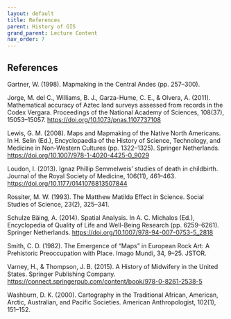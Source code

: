 ```yaml
---
layout: default
title: References
parent: History of GIS
grand_parent: Lecture Content
nav_order: 7
---
```



## References

Gartner, W. (1998). Mapmaking in the Central Andes (pp. 257–300).

Jorge, M. del C., Williams, B. J., Garza-Hume, C. E., & Olvera, A. (2011). Mathematical accuracy of Aztec land surveys assessed from records in the Codex Vergara. Proceedings of the National Academy of Sciences, 108(37), 15053–15057. https://doi.org/10.1073/pnas.1107737108

Lewis, G. M. (2008). Maps and Mapmaking of the Native North Americans. In H. Selin (Ed.), Encyclopaedia of the History of Science, Technology, and Medicine in Non-Western Cultures (pp. 1322–1325). Springer Netherlands. https://doi.org/10.1007/978-1-4020-4425-0_9029

Loudon, I. (2013). Ignaz Phillip Semmelweis’ studies of death in childbirth. Journal of the Royal Society of Medicine, 106(11), 461–463. https://doi.org/10.1177/0141076813507844

Rossiter, M. W. (1993). The Matthew Matilda Effect in Science. Social Studies of Science, 23(2), 325–341.

Schulze Bäing, A. (2014). Spatial Analysis. In A. C. Michalos (Ed.), Encyclopedia of Quality of Life and Well-Being Research (pp. 6259–6261). Springer Netherlands. https://doi.org/10.1007/978-94-007-0753-5_2818

Smith, C. D. (1982). The Emergence of “Maps” in European Rock Art: A Prehistoric Preoccupation with Place. Imago Mundi, 34, 9–25. JSTOR.

Varney, H., & Thompson, J. B. (2015). A History of Midwifery in the United States. Springer Publishing Company. https://connect.springerpub.com/content/book/978-0-8261-2538-5

Washburn, D. K. (2000). Cartography in the Traditional African, American, Arctic, Australian, and Pacific Societies. American Anthropologist, 102(1), 151–152.
